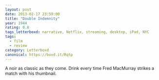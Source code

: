 ```yaml
---
layout: post 
date: 2013-02-17 23:59:00
title: "Double Indemnity"
year: 1944
rating: 0.8
tags_letterboxd: narrative, Netflix, streaming, desktop, iPad, NYC
tags:
  - film
  - review
category: Letterboxd
canonical: https://boxd.it/Rqtp
---
```


A noir as classic as they come. Drink every time Fred MacMurray strikes a match with his thumbnail.
